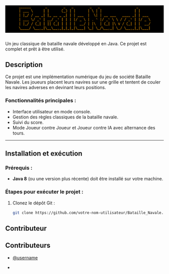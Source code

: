 # 	![alt text](logo/banniere%20bataille%20navale.png)
Un jeu classique de bataille navale développé en Java. Ce projet est complet et prêt à être utilisé.

## Description
Ce projet est une implémentation numérique du jeu de société Bataille Navale. Les joueurs placent leurs navires sur une grille et tentent de couler les navires adverses en devinant leurs positions.

### Fonctionnalités principales :
- Interface utilisateur en mode console.
- Gestion des règles classiques de la bataille navale.
- Suivi du score.
- Mode Joueur contre Joueur et Joueur contre IA avec alternance des tours.

---

## Installation et exécution
### Prérequis :
- **Java 8** (ou une version plus récente) doit être installé sur votre machine.

### Étapes pour exécuter le projet :
1. Clonez le dépôt Git :
   ```bash
   git clone https://github.com/votre-nom-utilisateur/Bataille_Navale.git

## Contributeur
## Contributeurs
- [@username](https://github.com/mq2vin) 

-
